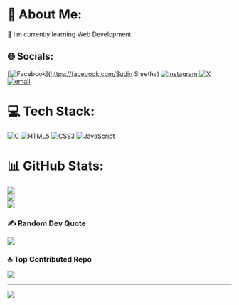 # 💫 About Me:
🌱 I’m currently learning Web Development


## 🌐 Socials:
[![Facebook](https://img.shields.io/badge/Facebook-%231877F2.svg?logo=Facebook&logoColor=white)](https://facebook.com/Sudin Shretha) [![Instagram](https://img.shields.io/badge/Instagram-%23E4405F.svg?logo=Instagram&logoColor=white)](https://instagram.com/_.sudiin._) [![X](https://img.shields.io/badge/X-black.svg?logo=X&logoColor=white)](https://x.com/shresthasudin44@gmail.com) [![email](https://img.shields.io/badge/Email-D14836?logo=gmail&logoColor=white)](mailto:shresthasudin44@gmail.com) 

# 💻 Tech Stack:
![C](https://img.shields.io/badge/c-%2300599C.svg?style=for-the-badge&logo=c&logoColor=white) ![HTML5](https://img.shields.io/badge/html5-%23E34F26.svg?style=for-the-badge&logo=html5&logoColor=white) ![CSS3](https://img.shields.io/badge/css3-%231572B6.svg?style=for-the-badge&logo=css3&logoColor=white) ![JavaScript](https://img.shields.io/badge/javascript-%23323330.svg?style=for-the-badge&logo=javascript&logoColor=%23F7DF1E)
# 📊 GitHub Stats:
![](https://github-readme-stats.vercel.app/api?username=Sudiin&theme=dark&hide_border=false&include_all_commits=false&count_private=false)<br/>
![](https://github-readme-streak-stats.herokuapp.com/?user=Sudiin&theme=dark&hide_border=false)<br/>
![](https://github-readme-stats.vercel.app/api/top-langs/?username=Sudiin&theme=dark&hide_border=false&include_all_commits=false&count_private=false&layout=compact)

### ✍️ Random Dev Quote
![](https://quotes-github-readme.vercel.app/api?type=horizontal&theme=dark)

### 🔝 Top Contributed Repo
![](https://github-contributor-stats.vercel.app/api?username=Sudiin&limit=5&theme=dark&combine_all_yearly_contributions=true)

---
[![](https://visitcount.itsvg.in/api?id=Sudiin&icon=0&color=0)](https://visitcount.itsvg.in)

<!-- Proudly created with GPRM ( https://gprm.itsvg.in ) -->
